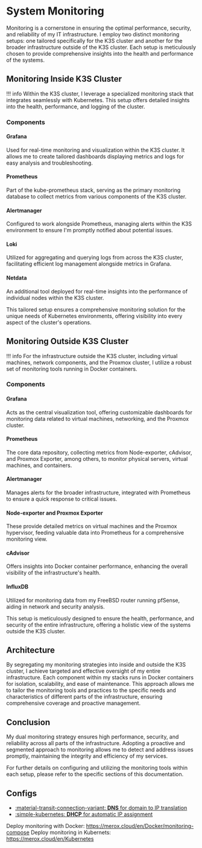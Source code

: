 # System Monitoring

Monitoring is a cornerstone in ensuring the optimal performance, security, and reliability of my IT infrastructure. I employ two distinct monitoring setups: one tailored specifically for the K3S cluster and another for the broader infrastructure outside of the K3S cluster. Each setup is meticulously chosen to provide comprehensive insights into the health and performance of the systems.

## Monitoring Inside K3S Cluster 

!!! info
    Within the K3S cluster, I leverage a specialized monitoring stack that integrates seamlessly with Kubernetes. This setup offers detailed insights into the health, performance, and logging of the cluster.
### Components 

#### **Grafana**
Used for real-time monitoring and visualization within the K3S cluster. It allows me to create tailored dashboards displaying metrics and logs for easy analysis and troubleshooting.

#### **Prometheus**
Part of the kube-prometheus stack, serving as the primary monitoring database to collect metrics from various components of the K3S cluster.

#### **Alertmanager**
Configured to work alongside Prometheus, managing alerts within the K3S environment to ensure I'm promptly notified about potential issues.

#### **Loki**
Utilized for aggregating and querying logs from across the K3S cluster, facilitating efficient log management alongside metrics in Grafana.

#### **Netdata**
An additional tool deployed for real-time insights into the performance of individual nodes within the K3S cluster.

This tailored setup ensures a comprehensive monitoring solution for the unique needs of Kubernetes environments, offering visibility into every aspect of the cluster's operations.
## Monitoring Outside K3S Cluster 

!!! info
    For the infrastructure outside the K3S cluster, including virtual machines, network components, and the Proxmox cluster, I utilize a robust set of monitoring tools running in Docker containers.


### Components 

#### **Grafana** 
Acts as the central visualization tool, offering customizable dashboards for monitoring data related to virtual machines, networking, and the Proxmox cluster.

#### **Prometheus** 
The core data repository, collecting metrics from Node-exporter, cAdvisor, and Proxmox Exporter, among others, to monitor physical servers, virtual machines, and containers.

#### **Alertmanager**
Manages alerts for the broader infrastructure, integrated with Prometheus to ensure a quick response to critical issues.

#### **Node-exporter and Proxmox Exporter**
These provide detailed metrics on virtual machines and the Proxmox hypervisor, feeding valuable data into Prometheus for a comprehensive monitoring view.

#### **cAdvisor**
Offers insights into Docker container performance, enhancing the overall visibility of the infrastructure's health.

#### **InfluxDB**
Utilized for monitoring data from my FreeBSD router running pfSense, aiding in network and security analysis.

This setup is meticulously designed to ensure the health, performance, and security of the entire infrastructure, offering a holistic view of the systems outside the K3S cluster.
## Architecture 

By segregating my monitoring strategies into inside and outside the K3S cluster, I achieve targeted and effective oversight of my entire infrastructure. Each component within my stacks runs in Docker containers for isolation, scalability, and ease of maintenance. This approach allows me to tailor the monitoring tools and practices to the specific needs and characteristics of different parts of the infrastructure, ensuring comprehensive coverage and proactive management.

## Conclusion 

 My dual monitoring strategy ensures high performance, security, and reliability across all parts of the infrastructure. Adopting a proactive and segmented approach to monitoring allows me to detect and address issues promptly, maintaining the integrity and efficiency of my services.

For further details on configuring and utilizing the monitoring tools within each setup, please refer to the specific sections of this documentation.


## Configs
<div class="grid cards" markdown>

- <a href="/fundamentals/networking/configs/DNS/">:material-transit-connection-variant: __DNS__ for domain to IP translation</a>
- <a href="/fundamentals/networking/configs/DHCP/">:simple-kubernetes: __DHCP__  for automatic IP assignment</a>
</div>


Deploy monitoring with Docker: https://merox.cloud/en/Docker/monitoring-compose
Deploy monitoring in Kubernets: https://merox.cloud/en/Kubernetes
